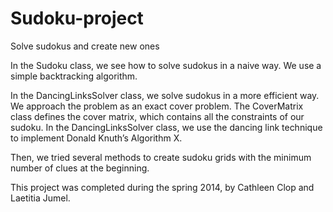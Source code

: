 # Sudoku-project
Solve sudokus and create new ones

In the Sudoku class, we see how to solve sudokus in a naive way. We use a simple backtracking algorithm.

In the DancingLinksSolver class, we solve sudokus in a more efficient way. We approach the problem as an exact cover problem. The CoverMatrix class defines the cover matrix, which contains all the constraints of our sudoku. In the DancingLinksSolver class, we use the dancing link technique to implement Donald Knuth’s Algorithm X.

Then, we tried several methods to create sudoku grids with the minimum number of clues at the beginning.

This project was completed during the spring 2014, by Cathleen Clop and Laetitia Jumel.
